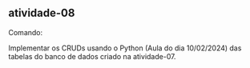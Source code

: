 ## atividade-08

Comando:

Implementar os CRUDs usando o Python (Aula do dia 10/02/2024) das tabelas do banco de dados criado na atividade-07.

